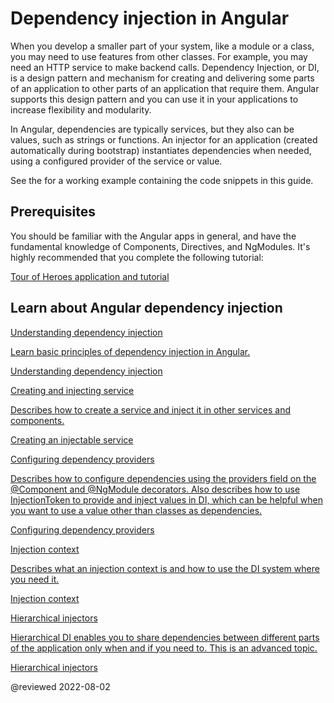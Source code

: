 # Dependency injection in Angular

When you develop a smaller part of your system, like a module or a class, you may need to use features from other classes. For example, you may need an HTTP service to make backend calls. Dependency Injection, or DI, is a design pattern and mechanism for creating and delivering some parts of an application to other parts of an application that require them. Angular supports this design pattern and you can use it in your applications to increase flexibility and modularity. 

In Angular, dependencies are typically services, but they also can be values, such as strings or functions. An injector for an application (created automatically during bootstrap) instantiates dependencies when needed, using a configured provider of the service or value. 

<div class="alert is-helpful">

See the <live-example name="dependency-injection"></live-example> for a working example containing the code snippets in this guide.

</div>

## Prerequisites

You should be familiar with the Angular apps in general, and have the fundamental knowledge of Components, Directives, and NgModules. It's highly recommended that you complete the following tutorial:

[Tour of Heroes application and tutorial](tutorial/tour-of-heroes)

## Learn about Angular dependency injection

<div class="card-container">
  <a href="guide/dependency-injection" class="docs-card" title="Understanding dependency injection">
    <section>Understanding dependency injection</section>
    <p>Learn basic principles of dependency injection in Angular.</p>
    <p class="card-footer">Understanding dependency injection</p>
  </a>
  <a href="guide/creating-injectable-service" class="docs-card" title="Creating and injecting service">
    <section>Creating and injecting service</section>
    <p>Describes how to create a service and inject it in other services and components.</p>
    <p class="card-footer">Creating an injectable service</p>
  </a>
  <a href="guide/dependency-injection-providers" class="docs-card" title="Configuring dependency providers">
    <section>Configuring dependency providers</section>
    <p>Describes how to configure dependencies using the providers field on the @Component and @NgModule decorators. Also describes how to use InjectionToken to provide and inject values in DI, which can be helpful when you want to use a value other than classes as dependencies.</p>
    <p class="card-footer">Configuring dependency providers</p>
  </a>
    <a href="guide/dependency-injection-context" class="docs-card" title="Injection context">
    <section>Injection context</section>
    <p>Describes what an injection context is and how to use the DI system where you need it.</p>
    <p class="card-footer">Injection context</p>
  </a>
  <a href="guide/hierarchical-dependency-injection" class="docs-card" title="Hierarchical injectors">
    <section>Hierarchical injectors</section>
    <p>Hierarchical DI enables you to share dependencies between different parts of the application only when and if you need to. This is an advanced topic.</p>
    <p class="card-footer">Hierarchical injectors</p>
  </a>

</div>

@reviewed 2022-08-02
